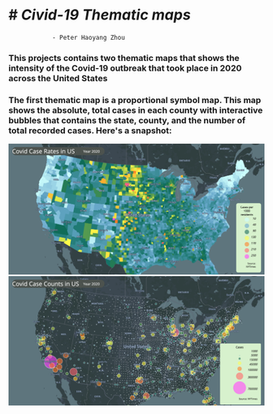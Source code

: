 # # *Civid-19 Thematic maps*
                - Peter Haoyang Zhou


### This projects contains two thematic maps that shows the intensity of the Covid-19 outbreak that took place in 2020 across the United States
### The first thematic map is a proportional symbol map. This map shows the absolute, total cases in each county with interactive bubbles that contains the state, county, and the number of total recorded cases. Here's a snapshot:
![](./img/map1.png)
![](./img/map2.png)
